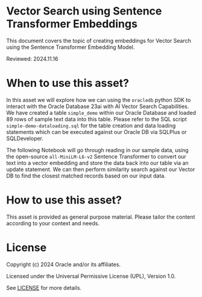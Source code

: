 # Vector Search using Sentence Transformer Embeddings
 
This document covers the topic of creating embeddings for Vector Search using the Sentence Transformer Embedding Model.

Reviewed: 2024.11.16
 

# When to use this asset?

In this asset we will explore how we can using the `oracledb` python SDK to interact with the Oracle Database 23ai with AI Vector Search Capabilities. We have created a table `simple_demo` within our Oracle Database and loaded 89 rows of sample text data into this table. Please refer to the SQL script `simple-demo-dataloading.sql` for the table creation and data loading statements which can be executed against our Oracle DB via SQLPlus or SQLDeveloper.

The following Notebook will go through reading in our sample data, using the open-source `all-MiniLM-L6-v2` Sentence Transformer to convert our text into a vector embedding and store the data back into our table via an update statement. We can then perform similarity search against our Vector DB to find the closest matched records based on our input data.


# How to use this asset?

This asset is provided as general purpose material. Please tailor the content according to your context and needs.


# License
 
Copyright (c) 2024 Oracle and/or its affiliates.
 
Licensed under the Universal Permissive License (UPL), Version 1.0.
 
See [LICENSE](https://github.com/oracle-devrel/technology-engineering/blob/main/LICENSE) for more details.
